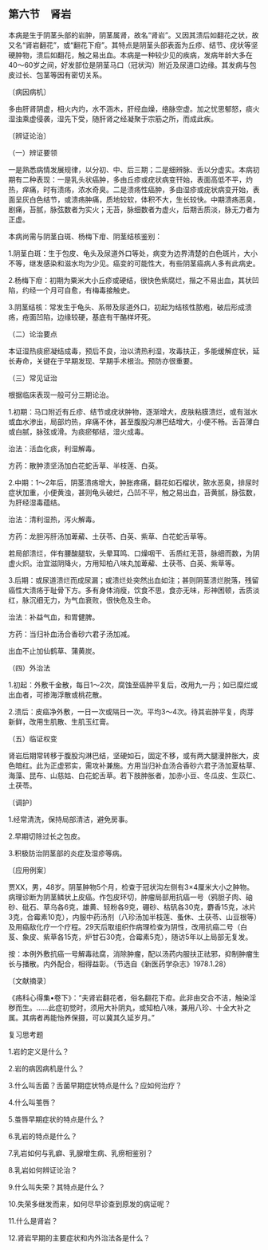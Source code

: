## 第六节　肾岩

本病是生于阴茎头部的岩肿，阴茎属肾，故名“肾岩”。又因其溃后如翻花之状，故又名“肾岩翻花”，或“翻花下疳”。其特点是阴茎头部表面为丘疹、结节、疣状等坚硬肿物，溃后如翻花，触之易出血。本病是一种较少见的疾病，发病年龄大多在40〜60岁之间，好发部位是阴茎马口（冠状沟）附近及尿道口边缘。其发病与包皮过长、包茎等因有密切关系。

〔病因病机〕

多由肝肾阴虚，相火内灼，水不涵木，肝经血燥，络脉空虚。加之忧思郁怒，痰火湿浊乘虚侵袭，湿先下受，随肝肾之经凝聚于宗筋之所，而成此疾。

〔辨证论治〕

（一）辨证要领

一是熟悉病情发展规律，以分初、中、后三期；二是细辨脉、舌以分虚实。本病初期有二种表现：一是乳头状癌肿，多由丘疹或疣状病变幵始，表面高低不平，灼热，痒痛，时有溃疡，浓水奇臭。二是溃疡性癌肿，多由湿疹或疣状病变开始，表面呈灰白色结节，或溃疡肿痛，质地较软，体积不大，生长较快。中期溃疡恶臭，剧痛，苔腻，脉弦数者为实火；无苔，脉细数者为虚火，后期舌质淡，脉无力者为正虚。

本病尚需与阴茎白斑、杨梅下疳、阴茎结核鉴别：

1.阴茎白斑：生于包皮、龟头及尿道外口等处，病变为边界清楚的白色斑片，大小不等，继发感染和滋水均为少见。癌变的可能性大，有些阴茎癌病人多有此病史。

2.杨梅下疳：初期为粟米大小丘疹或硬结，很快色紫腐烂，揩之不易出血，其状凹陷，约经一个月可自愈，有梅毒接触史。

3.阴茎结核：常发生于龟头、系带及尿道外口，初起为结核性脓疱，破后形成溃疡，疮面凹陷，边缘较硬，基底有干酪样坏死。

（二）论治要点

本证湿热痰瘀凝结成毒，预后不良，治以清热利湿，攻毒扶正，多能缓解症状，延长寿命，关键在于早期发现、早期手术根治。预防亦很重要。

（三）常见证治

根据临床表现一般可分三期论治。

1.初期：马口附近有丘疹、结节或疣状肿物，逐渐增大，皮肤粘膜溃烂，或有滋水或血水渗出，局部灼热，痒痛不休，甚至腹股沟淋巴结增大，小便不畅。舌苔薄白或白腻，脉弦或滑。为痰瘀郁结，湿火成毒。

治法：活血化痰，利湿解毒。

方药：散肿溃坚汤加白花蛇舌草、半枝莲、白英。

2.中期：1～2年后，阴茎溃疡增大，肿胀疼痛，翻花如石榴状，脓水恶臭，排尿时症状加重，小便黄浊，甚则龟头破烂，凸凹不平，触之易出血，苔黄腻，脉弦数，为肝经湿毒蕴结。

治法：清利湿热，泻火解毒。

方药：龙胆泻肝汤加萆薢、土茯苓、白英、紫草、白花蛇舌草等。

若局部溃烂，伴有腰酸腿软，头晕耳鸣、口燥咽干、舌质红无苔，脉细而数，为阴虚火炽。治宜滋阴降火，方用知柏八味丸加萆薢、土茯苓、白英、紫草等。

3.后期：或尿道溃烂而成尿漏；或溃烂处突然出血如注；甚则阴茎溃烂脱落，残留癌性大溃疡于耻骨下方。多有身体消瘦，饮食不思，食亦无味，形神困顿，舌质淡红，脉沉细无力，为气血衰败，很快危及生命。

治法：补益气血，和胃健脾。

方药：当归补血汤合香砂六君子汤加减。

出血不止加仙鹤草、蒲黄炭。

（四）外治法

1.初起：外敷千金散，每日1〜2次，腐蚀至癌肿平复后，改用九一丹；如已糜烂或出血者，可掺海浮散或桃花散。

2.溃后：皮癌净外敷，一日一次或隔日一次。平均3～4次。待其岩肿平复，肉芽新鲜，改用生肌散、生肌玉红膏。

（五）临证权变

肾岩后期常转移于腹股沟淋巴结，坚硬如石，固定不移，或有两大腿漫肿胀大，皮色暗红。此为正虚邪实，需攻补兼施。方用当归补血汤合香砂六君子汤加夏枯草、海藻、昆布、山慈姑、白花蛇舌草。若下肢肿胀者，加赤小豆、冬瓜皮、生苡仁、土茯苓。

〔调护〕

1.经常清洗，保持局部清洁，避免房事。

2.早期切除过长之包皮。

3.积极防治阴茎部的炎症及湿疹等病。

〔应用例案〕

贾XX，男，48岁。阴茎肿物5个月，检查于冠状沟左侧有3×4厘米大小之肿物。病理诊断为阴茎鳞状上皮癌。作包皮环切，肿瘤局部用抗癌一号（鸦胆子肉、硇砂、砒石、草乌各6克，雄黄、轻粉各9克，硼砂、枯矾各30克，麝香15克，冰片3克，合霉素10克），内服中药汤剂（八珍汤加半枝莲、蚤休、土茯苓、山豆根等）及用癌敌化疗一个疗程。29天后取组织作病理检查为阴性，改用抗癌二号（白芨、象皮、紫草各15克，炉甘石30克，合霉素5克），随访5年以上局部无复发。

按：本例外敷抗癌一号解毒祛腐，消除肿瘤，配以汤药内服扶正祛邪，抑制肿瘤生长与播散。内外配合，相得益彰。（节选自《新医药学杂志》1978.1.28）

〔文献摘录〕

《疡科心得集•卷下》：“夫肾岩翻花者，俗名翻花下疳。此非由交合不洁，触染淫秽而生。……此症初觉时，须用大补阴丸，或知柏八味，兼用八珍、十全大补之属。其病者再能怡养保摄，可以冀其久延岁月。”

复习思考题

1.岩的定义是什么？

2.岩的病因病机是什么？

3.什么叫舌菌？舌菌早期症状特点是什么？应如何治疗？

4.什么叫茧唇？

5.茧唇早期症状的特点是什么？

6.乳岩的特点是什么？

7.乳岩如何与乳癖、乳腺增生病、乳痨相鉴别？

8.乳岩如何辨证论治？

9.什么叫失荣？其特点是什么？

10.失荣多继发而来，如何尽早诊查到原发的病证呢？

11.什么是肾岩？

12.肾岩早期的主要症状和内外治法各是什么？